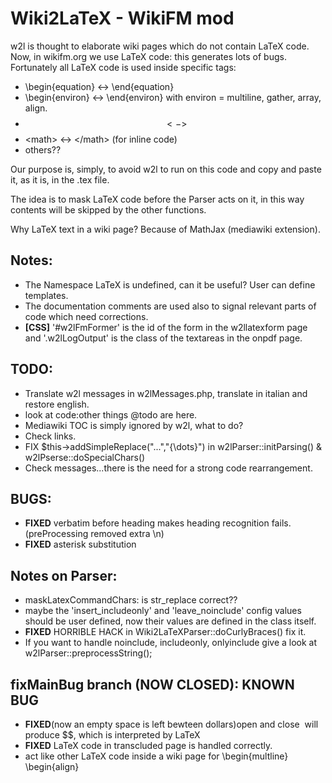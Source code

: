 Wiki2LaTeX - WikiFM mod
=======================

w2l is thought to elaborate wiki pages which do not contain LaTeX code. Now, in wikifm.org we use LaTeX code: this generates lots of bugs. Fortunately all LaTeX code is used inside specific tags:
* \begin{equation} <-> \end{equation}
* \begin{environ} <-> \end{environ} with environ = multiline, gather, array, align.
* $$ <-> $$
* &lt;math&gt; <-> &lt;/math&gt; (for inline code)
* others??

Our purpose is, simply, to avoid w2l to run on this code and copy and paste it, as it is, in the .tex file.

The idea is to mask LaTeX code before the Parser acts on it, in this way contents will be skipped by the other functions.

Why LaTeX text in a wiki page? Because of MathJax (mediawiki extension).

Notes:
------
- The Namespace LaTeX is undefined, can it be useful? User can define templates.
- The documentation comments are used also to signal relevant parts of code which need corrections.
- __[CSS]__ '#w2lFmFormer' is the id of the form in the w2llatexform page and 
'.w2lLogOutput' is the class of the textareas in the onpdf page.

TODO:
-----
- Translate w2l messages in w2lMessages.php, translate in italian and restore english.
- look at code:other things @todo are here.
- Mediawiki TOC is simply ignored by w2l, what to do?
- Check links.
- FIX $this->addSimpleReplace("...","{\dots}") in w2lParser::initParsing() & w2lPserse::doSpecialChars()
- Check messages...there is the need for a strong code rearrangement.

BUGS:
----
- __FIXED__ verbatim before heading makes heading recognition fails. (preProcessing removed extra \n)
- __FIXED__ asterisk substitution

Notes on Parser:
----------------
- maskLatexCommandChars: is str_replace correct??
- maybe the 'insert_includeonly' and 'leave_noinclude' config values should be user defined, now their values are defined in the class itself.
- __FIXED__ HORRIBLE HACK in Wiki2LaTeXParser::doCurlyBraces() fix it.
- If you want to handle noinclude, includeonly, onlyinclude give a look at w2lParser::preprocessString();

fixMainBug branch (NOW CLOSED): KNOWN BUG
-----------------------------
- __FIXED__(now an empty space is left bewteen dollars)open and close <math></math> will produce $$, which is interpreted by LaTeX 
- __FIXED__ LaTeX code in transcluded page is handled correctly.
- act like other LaTeX code inside a wiki page for \begin{multline} \begin{align}